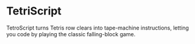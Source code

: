 # TetriScript
TetroScript turns Tetris row clears into tape-machine instructions, letting you code by playing the classic falling-block game.
